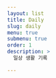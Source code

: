 ```yaml
---
layout: list
title: Daily
slug: daily
menu: true
submenu: true
order: 1
description: >
  일상 생활 기록

---
```

